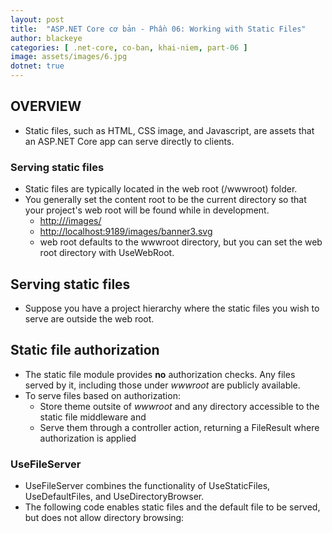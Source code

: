 ```yaml
---
layout: post
title:  "ASP.NET Core cơ bản - Phần 06: Working with Static Files"
author: blackeye
categories: [ .net-core, co-ban, khai-niem, part-06 ]
image: assets/images/6.jpg
dotnet: true
---
```



## **OVERVIEW**
- Static files, such as HTML, CSS image, and Javascript, are assets that an ASP.NET Core app can serve directly to clients.

### **Serving static files**
- Static files are typically located in the web root (<content-root>/wwwroot) folder.
- You generally set the content root to be the current directory so that your project's web root will be found while in development.
    - [http://<app>/images/<imageFileName>]()
    - [http://localhost:9189/images/banner3.svg]()
    - web root defaults to the wwwroot directory, but you can set the web root directory with UseWebRoot.

## **Serving static files**
- Suppose you have a project hierarchy where the static files you wish to serve are outside the web root.

## **Static file authorization**
- The static file module provides **no** authorization checks. Any files served by it, including those under _wwwroot_ are publicly available.
- To serve files based on authorization:
    + Store theme outsite of _wwwroot_ and any directory accessible to the static file middleware and 
    + Serve them through a controller action, returning a FileResult where authorization is applied

### **UseFileServer**
- UseFileServer combines the functionality of UseStaticFiles, UseDefaultFiles, and UseDirectoryBrowser.
- The following code enables static files and the default file to be served, but does not allow directory browsing:
